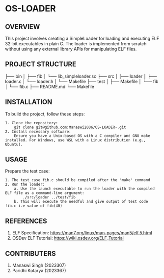# OS-LOADER


OVERVIEW
----

This project involves creating a SimpleLoader for loading and executing ELF 32-bit executables in plain C. The loader is implemented from scratch without using any external library APIs for manipulating ELF files.

PROJECT STRUCTURE
----

├── bin
│   ├── fib
│   └── lib_simpleloader.so
├── src
│   ├── loader
│   ├── loader.c
│   └── loader.h
│   └── Makefile
├── test
│   ├── Makefile
│   └── fib
│   └── fib.c
├── README.md
└── Makefile


INSTALLATION
----
To build the project, follow these steps:

    1. Clone the repository:
        git clone git@github.com:Manaswi2006/OS-LOADER-.git
    2. Install necessary software:
        Ensure you have a Unix-based OS with a C compiler and GNU make installed. For Windows, use WSL with a Linux distribution (e.g., Ubuntu).


USAGE
----
Prepare the test case:

    1. The test case fib.c should be compiled after the 'make' command
    2. Run the loader:
        a. Use the launch executable to run the loader with the compiled ELF file as a command-line argument:
            ./src/loader ../test/fib
        b. This will execute the needful and give output of test code fib.c i.e value of fib(40)


REFERENCES
----
1. ELF Specification: https://man7.org/linux/man-pages/man5/elf.5.html
2. OSDev ELF Tutorial: https://wiki.osdev.org/ELF_Tutorial


CONTRIBUTERS
----
1. Manaswi Singh (2023307)
2. Paridhi Kotarya (2023367)
